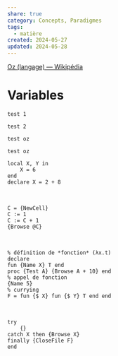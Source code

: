```yaml
---  
share: true  
category: Concepts, Paradigmes  
tags:  
  - matière  
created: 2024-05-27  
updated: 2024-05-28  
---  
```

[Oz (langage) — Wikipédia](https://fr.wikipedia.org/wiki/Oz_(langage))  
# Variables  


```  
test 1    
```  
  
  
```  
test 2    
```
  
```oz  
test oz    
```
  

  
``` oz  
test oz    
```
  



``` oz title:"variables"  
local X, Y in  
	X = 6   
end  
declare X = 2 + 8  
```

&nbsp;  

``` oz title:"Cellules"  
C = {NewCell}  
C := 1  
C := C + 1  
{Browse @C}  
```

&nbsp;  

``` oz title:Fonctions  
% définition de *fonction* (λx.t)  
declare  
fun {Name X} T end  
proc {Test A} {Browse A + 10} end  
% appel de fonction  
{Name 5}  
% currying  
F = fun {$ X} fun {$ Y} T end end  
```

&nbsp;  

```oz title:execptions  
try  
	{}  
catch X then {Browse X}   
finally {CloseFile F}  
end  
```  
